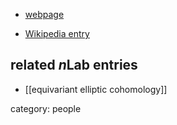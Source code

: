 
* [webpage](http://www.staff.science.uu.nl/~looij101/Coordinates.html)

* [Wikipedia entry](http://de.wikipedia.org/wiki/Eduard_Looijenga)

## related $n$Lab entries

* [[equivariant elliptic cohomology]]

category: people
